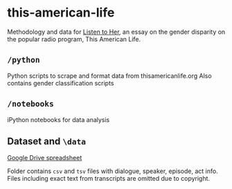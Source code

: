 # this-american-life
Methodology and data for [Listen to Her](https://pudding.cool/09/17/this-american-life), an essay on the gender disparity on the popular radio program, This American Life.

## `/python`
Python scripts to scrape and format data from thisamericanlife.org
Also contains gender classification scripts

## `/notebooks`
iPython notebooks for data analysis

## Dataset and `\data`
[Google Drive spreadsheet](https://docs.google.com/spreadsheets/d/1KpGZzeBawsGsiYHhFgCkHFSImFlS2sdWFI4pnpUWdLQ/edit#gid=0)

Folder contains `csv` and `tsv` files with dialogue, speaker, episode, act info.
Files including exact text from transcripts are omitted due to copyright.
